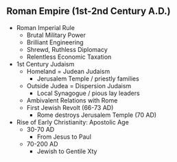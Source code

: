 ## Roman Empire (1st-2nd Century A.D.)

- Roman Imperial Rule
  - Brutal Military Power
  - Brilliant Engineering
  - Shrewd, Ruthless Diplomacy
  - Relentless Economic Taxation
- 1st Century Judaism
  - Homeland = Judean Judaism
    - Jerusalem Temple / priestly families
  - Outside Judea = Dispersion Judaism
    - Local Synagogue / pious lay leaders
  - Ambivalent Relations with Rome
  - First Jewish Revolt (66-73 AD)
    - Rome destroys Jerusalem Temple (70 AD)
- Rise of Early Christianity: Apostolic Age
  - 30-70 AD
    - From Jesus to Paul
  - 70-200 AD
    - Jewish to Gentile Xty